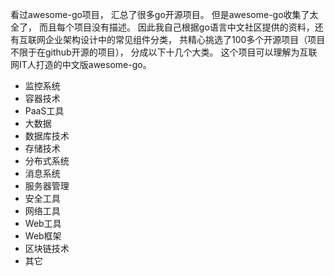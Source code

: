 看过awesome-go项目， 汇总了很多go开源项目。 但是awesome-go收集了太全了， 而且每个项目没有描述。 因此我自己根据go语言中文社区提供的资料，还有互联网企业架构设计中的常见组件分类， 共精心挑选了100多个开源项目（项目不限于在github开源的项目）， 分成以下十几个大类。  这个项目可以理解为互联网IT人打造的中文版awesome-go。

- 监控系统
- 容器技术
- PaaS工具
- 大数据
- 数据库技术
- 存储技术
- 分布式系统
- 消息系统
- 服务器管理
- 安全工具
- 网络工具
- Web工具
- Web框架
- 区块链技术
- 其它

